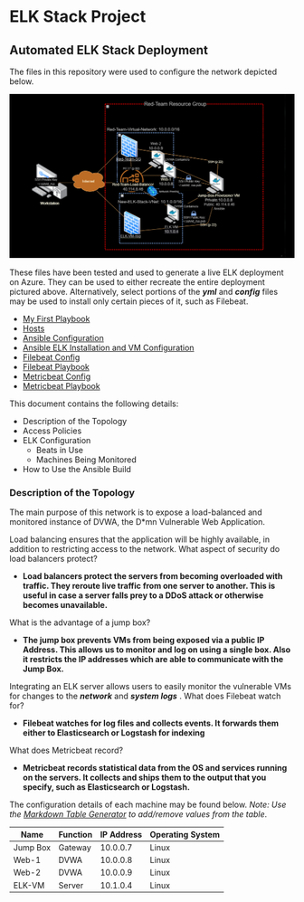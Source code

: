 # ELK Stack Project
## Automated ELK Stack Deployment
The files in this repository were used to configure the network depicted below.

![Network Diagram](https://github.com/GanemRahman/ELK_Stack_Project/blob/main/Network_Diagram.png)

These files have been tested and used to generate a live ELK deployment on Azure. They can be used to either recreate the entire deployment pictured above. Alternatively, select portions of the **_yml_** and **_config_** files may be used to install only certain pieces of it, such as Filebeat.

* [My First Playbook](https://github.com/GanemRahman/ELK_Stack_Project/blob/main/pentest.yml "My First Playbook")
* [Hosts](https://github.com/GanemRahman/ELK_Stack_Project/blob/main/ansible/hosts.yml "Hosts File")
* [Ansible Configuration](https://github.com/GanemRahman/ELK_Stack_Project/blob/main/ansible/ansible.cfg "Ansible Configuration File")
* [Ansible ELK Installation and VM Configuration](https://github.com/GanemRahman/ELK_Stack_Project/blob/main/install-elk.yml "ELK Installation and VM Configuration file")
* [Filebeat Config](https://github.com/GanemRahman/ELK_Stack_Project/blob/main/filebeat-config.yml "Filebeat Configuration File")
* [Filebeat Playbook](https://github.com/GanemRahman/ELK_Stack_Project/blob/main/filebeat-playbook.yml "Filebeat Playbook")
* [Metricbeat Config](https://github.com/GanemRahman/ELK_Stack_Project/blob/main/metricbeat-config.yml "Metricbeat Configuration File")
* [Metricbeat Playbook](https://github.com/GanemRahman/ELK_Stack_Project/blob/main/metricbeat-playbook.yml "Metricbeat Playbook")

This document contains the following details:
- Description of the Topology
- Access Policies
- ELK Configuration
  - Beats in Use
  - Machines Being Monitored
- How to Use the Ansible Build


### Description of the Topology

The main purpose of this network is to expose a load-balanced and monitored instance of DVWA, the D*mn Vulnerable Web Application.

Load balancing ensures that the application will be highly available, in addition to restricting access to the network.
What aspect of security do load balancers protect? 
  -  **Load balancers protect the servers from becoming overloaded with traffic. They reroute live traffic from one server to another. This is useful in case a server falls prey to a DDoS attack or otherwise becomes unavailable.**

What is the advantage of a jump box?
 -  **The jump box prevents VMs from being exposed via a public IP Address. This allows us to monitor and log on using a single box. Also it restricts the IP addresses which are able to communicate with the Jump Box.**

Integrating an ELK server allows users to easily monitor the vulnerable VMs for changes to the **_network_** and **_system logs_** .
What does Filebeat watch for?
  -  **Filebeat watches for log files and collects events. It forwards them either to Elasticsearch or Logstash for indexing**  

What does Metricbeat record?
  -  **Metricbeat records statistical data from the OS and services running on the servers. It collects and ships them to the output that you specify, such as Elasticsearch or Logstash.**

The configuration details of each machine may be found below.
_Note: Use the [Markdown Table Generator](http://www.tablesgenerator.com/markdown_tables) to add/remove values from the table_.

| Name       | Function | IP Address | Operating System |
|------------|----------|------------|------------------|
| Jump Box   | Gateway  | 10.0.0.7   | Linux            |
| Web-1      |  DVWA    | 10.0.0.8   | Linux            |
| Web-2      |  DVWA    | 10.0.0.9   | Linux            |
| ELK-VM     | Server   | 10.1.0.4   | Linux            |
